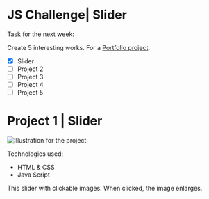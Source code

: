 # JS Challenge| Slider

Task for the next week:

Create 5 interesting works. For a [Portfolio project](https://github.com/AnastasiiaSorina/Portfolio-Project).
- [x] Slider
- [ ] Project 2
- [ ] Project 3
- [ ] Project 4
- [ ] Project 5

# Project 1 | Slider
![Illustration for the project](https://github.com/AnastasiiaSorina/Slide/blob/main/img.gif)

Technologies used:
- HTML & CSS
- Java Script

This slider with clickable images. When clicked, the image enlarges.
